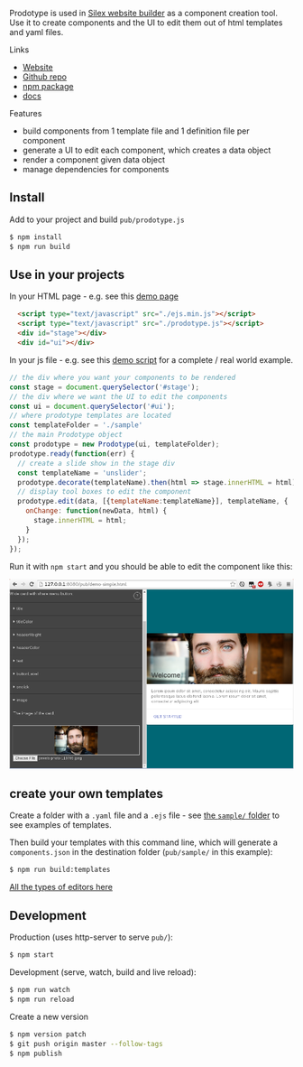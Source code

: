 
Prodotype is used in [Silex website builder](https://www.silex.me) as a component creation tool. Use it to create components and the UI to edit them out of html templates and yaml files.

Links

* [Website](http://projects.silexlabs.org/Prodotype/)
* [Github repo](https://github.com/silexlabs/Prodotype)
* [npm package](https://www.npmjs.com/package/prodotype)
* [docs](http://projects.silexlabs.org/Prodotype/)

Features

* build components from 1 template file and 1 definition file per component
* generate a UI to edit each component, which creates a data object
* render a component given data object
* manage dependencies for components

## Install

Add to your project and build `pub/prodotype.js`

```sh
$ npm install
$ npm run build
```

## Use in your projects

In your HTML page - e.g. see this [demo page](./pub/index.html)

```html
  <script type="text/javascript" src="./ejs.min.js"></script>
  <script type="text/javascript" src="./prodotype.js"></script>
  <div id="stage"></div>
  <div id="ui"></div>
```

In your js file - e.g. see this [demo script](./pub/demo.js) for a complete / real world example.
```js
// the div where you want your components to be rendered
const stage = document.querySelector('#stage');
// the div where we want the UI to edit the components
const ui = document.querySelector('#ui');
// where prodotype templates are located
const templateFolder = './sample'
// the main Prodotype object
const prodotype = new Prodotype(ui, templateFolder);
prodotype.ready(function(err) {
  // create a slide show in the stage div
  const templateName = 'unslider';
  prodotype.decorate(templateName).then(html => stage.innerHTML = html);
  // display tool boxes to edit the component
  prodotype.edit(data, [{templateName:templateName}], templateName, {
    onChange: function(newData, html) {
      stage.innerHTML = html;
    }
  });
});

```

Run it with `npm start` and you should be able to edit the component like this:

![sample component edition](./screenshot.png)

## create your own templates

Create a folder with a `.yaml` file and a `.ejs` file - see [the `sample/` folder](./sample/) to see examples of templates.

Then build your templates with this command line, which will generate a `components.json` in the destination folder (`pub/sample/` in this example):

```sh
$ npm run build:templates
```
[All the types of editors here](https://github.com/silexlabs/Prodotype/blob/master/src/Editor.js#L29)



## Development

Production (uses http-server to serve `pub/`):

```sh
$ npm start
```

Development (serve, watch, build and live reload):

```sh
$ npm run watch
$ npm run reload
```

Create a new version

```sh
$ npm version patch
$ git push origin master --follow-tags
$ npm publish
```

